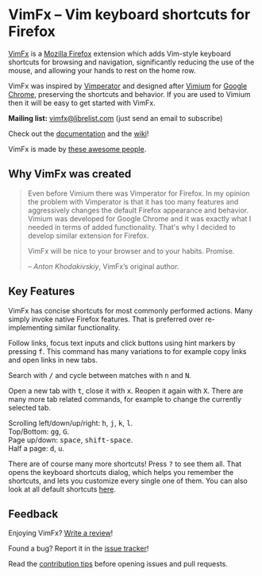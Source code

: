# VimFx – Vim keyboard shortcuts for Firefox

<img src="https://raw.githubusercontent.com/akhodakivskiy/VimFx/master/extension/skin/icon128.png" alt="" align="right">

[VimFx] is a [Mozilla Firefox] extension which adds Vim-style keyboard shortcuts
for browsing and navigation, significantly reducing the use of the mouse, and
allowing your hands to rest on the home row.

VimFx was inspired by [Vimperator] and designed after [Vimium] for [Google
Chrome], preserving the shortcuts and behavior. If you are used to Vimium then
it will be easy to get started with VimFx.

**Mailing list:** [vimfx@librelist.com] \(just send an email to subscribe)

Check out the [documentation] and the [wiki]!

VimFx is made by [these awesome people][people].

[VimFx]: https://addons.mozilla.org/firefox/addon/vimfx
[Mozilla Firefox]: https://www.mozilla.org/firefox
[Vimperator]: http://www.vimperator.org/vimperator
[Vimium]: http://vimium.github.io/
[Google Chrome]: https://www.google.com/chrome
[vimfx@librelist.com]: mailto:vimfx@librelist.com?subject=Subscribe
[documentation]: https://github.com/akhodakivskiy/VimFx/tree/master/documentation
[wiki]: https://github.com/akhodakivskiy/VimFx/wiki
[people]: https://github.com/akhodakivskiy/VimFx/blob/master/PEOPLE.md

## Why VimFx was created

> Even before Vimium there was Vimperator for Firefox. In my opinion the problem
> with Vimperator is that it has too many features and aggressively changes the
> default Firefox appearance and behavior. Vimium was developed for Google Chrome
> and it was exactly what I needed in terms of added functionality. That's why I
> decided to develop similar extension for Firefox.
>
> VimFx will be nice to your browser and to your habits. Promise.
>
> <footer>– <cite>Anton Khodakivskiy</cite>, VimFx’s original author.</footer>

## Key Features

VimFx has concise shortcuts for most commonly performed actions. Many simply
invoke native Firefox features. That is preferred over re-implementing similar
functionality.

Follow links, focus text inputs and click buttons using hint markers by pressing
<kbd>f</kbd>. This command has many variations to for example copy links and
open links in new tabs.

Search with <kbd>/</kbd> and cycle between matches with <kbd>n</kbd> and
<kbd>N</kbd>.

Open a new tab with <kbd>t</kbd>, close it with <kbd>x</kbd>. Reopen it again
with <kbd>X</kbd>. There are many more tab related commands, for example to
change the currently selected tab.

Scrolling left/down/up/right: <kbd>h</kbd>, <kbd>j</kbd>, <kbd>k</kbd>, <kbd>l</kbd>.  
Top/Bottom: <kbd>gg</kbd>, <kbd>G</kbd>.  
Page up/down: <kbd>space</kbd>, <kbd>shift-space</kbd>.  
Half a page: <kbd>d</kbd>, <kbd>u</kbd>.

There are of course many more shortcuts! Press <kbd>?</kbd> to see them all.
That opens the keyboard shortcuts dialog, which helps you remember the
shortcuts, and lets you customize every single one of them. You can also look at
all default shortcuts [here][defaults].

[defaults]: https://github.com/akhodakivskiy/VimFx/blob/master/extension/lib/defaults.coffee

## Feedback

Enjoying VimFx? [Write a review][review]!

Found a bug? Report it in the [issue tracker]!

Read the [contribution tips] before opening issues and pull requests.

[review]: https://addons.mozilla.org/firefox/addon/vimfx/reviews/add
[issue tracker]: https://github.com/akhodakivskiy/VimFx/issues
[contribution tips]: https://github.com/akhodakivskiy/VimFx/blob/master/CONTRIBUTING.md
